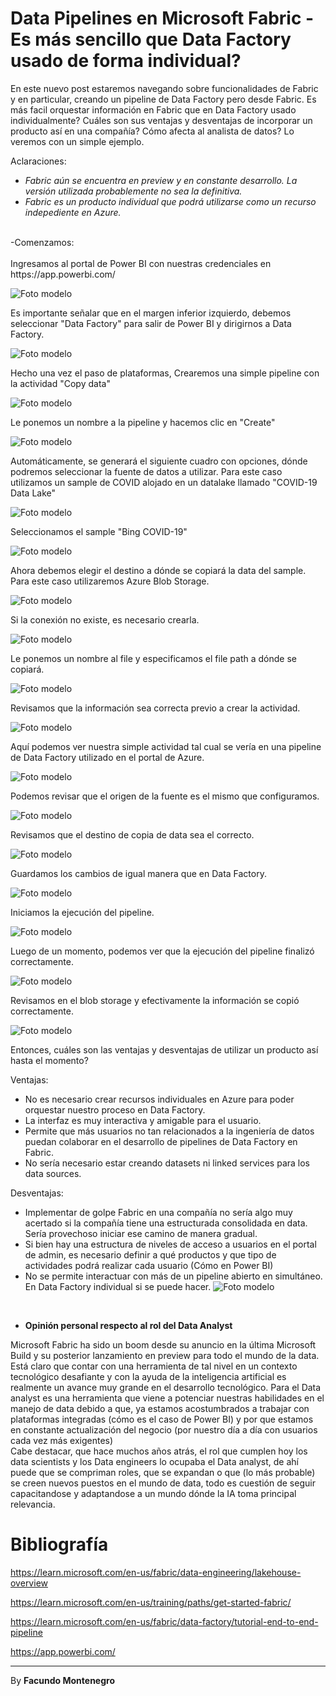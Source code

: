 # Data Pipelines en Microsoft Fabric - Es más sencillo que Data Factory usado de forma individual?

En este nuevo post estaremos navegando sobre funcionalidades de Fabric y en particular, creando un pipeline de Data Factory pero desde Fabric. Es más facil orquestar información en Fabric que en Data Factory usado individualmente? Cuáles son sus ventajas y desventajas de incorporar un producto así en una compañía? Cómo afecta al analista de datos? Lo veremos con un simple ejemplo.


Aclaraciones: <br />
- *Fabric aún se encuentra en preview y en constante desarrollo. La versión utilizada probablemente no sea la definitiva.*
- *Fabric es un producto individual que podrá utilizarse como un recurso indepediente en Azure.*

<br />
-Comenzamos: <br />
<br />
Ingresamos al portal de Power BI con nuestras credenciales en https://app.powerbi.com/

![Foto modelo](captura24.png)

Es importante señalar que en el margen inferior izquierdo, debemos seleccionar "Data Factory" para salir de Power BI y dirigirnos a Data Factory.

![Foto modelo](captura25.png)


Hecho una vez el paso de plataformas, Crearemos una simple pipeline con la actividad "Copy data"

![Foto modelo](captura29.png)

Le ponemos un nombre a la pipeline y hacemos clic en "Create"

![Foto modelo](captura31.png)

Automáticamente, se generará el siguiente cuadro con opciones, dónde podremos seleccionar la fuente de datos a utilizar. Para este caso utilizamos un sample de COVID alojado en un datalake llamado "COVID-19 Data Lake"

![Foto modelo](captura32.png)

Seleccionamos el sample "Bing COVID-19"

![Foto modelo](captura9.png)

Ahora debemos elegir el destino a dónde se copiará la data del sample. Para este caso utilizaremos Azure Blob Storage.

![Foto modelo](captura10.png)

Si la conexión no existe, es necesario crearla.

![Foto modelo](captura33.png)

Le ponemos un nombre al file y especificamos el file path a dónde se copiará.

![Foto modelo](captura33.png)

Revisamos que la información sea correcta previo a crear la actividad.

![Foto modelo](captura34.png)

Aquí podemos ver nuestra simple actividad tal cual se vería en una pipeline de Data Factory utilizado en el portal de Azure.

![Foto modelo](captura14.png)

Podemos revisar que el origen de la fuente es el mismo que configuramos.

![Foto modelo](captura15.png)

Revisamos que el destino de copia de data sea el correcto.

![Foto modelo](captura36.png)

Guardamos los cambios de igual manera que en Data Factory.

![Foto modelo](captura17.png)

Iniciamos la ejecución del pipeline.

![Foto modelo](captura18.png)

Luego de un momento, podemos ver que la ejecución del pipeline finalizó correctamente.

![Foto modelo](captura21.png)

Revisamos en el blob storage y efectivamente la información se copió correctamente.

![Foto modelo](captura22.png)

Entonces, cuáles son las ventajas y desventajas de utilizar un producto así hasta el momento?

Ventajas:
* No es necesario crear recursos individuales en Azure para poder orquestar nuestro proceso en Data Factory.
* La interfaz es muy interactiva y amigable para el usuario.
* Permite que más usuarios no tan relacionados a la ingeniería de datos puedan colaborar en el desarrollo de pipelines de Data Factory en Fabric.
* No sería necesario estar creando datasets ni linked services para los data sources.

Desventajas:
* Implementar de golpe Fabric en una compañía no sería algo muy acertado si la compañía tiene una estructurada consolidada en data. Sería provechoso iniciar ese camino de manera gradual.
* Si bien hay una estructura de niveles de acceso a usuarios en el portal de admin, es necesario definir a qué productos y que tipo de actividades podrá realizar cada usuario (Cómo en Power BI)
* No se permite interactuar con más de un pipeline abierto en simultáneo. En Data Factory individual si se puede hacer.
![Foto modelo](captura27.png) 
<br /> 


- **Opinión personal respecto al rol del Data Analyst**<br />


 Microsoft Fabric ha sido un boom desde su anuncio en la última Microsoft Build y su posterior lanzamiento en preview para todo el mundo de la data. Está claro que contar con una herramienta de tal nivel en un contexto tecnológico desafiante y con la ayuda de la inteligencia artificial es realmente un avance muy grande en el desarrollo tecnológico. Para el Data analyst es una herramienta que viene a potenciar nuestras habilidades en el manejo de data debido a que, ya estamos acostumbrados a trabajar con plataformas integradas (cómo es el caso de Power BI) y por que estamos en constante actualización del negocio (por nuestro día a día con usuarios cada vez más exigentes) <br /> 
 Cabe destacar, que hace muchos años atrás, el rol que cumplen hoy los data scientists y los Data engineers lo ocupaba el Data analyst, de ahí puede que se compriman roles, que se expandan o que (lo más probable) se creen nuevos puestos en el mundo de data, todo es cuestión de seguir capacitandose y adaptandose a un mundo dónde la IA toma principal relevancia.
<br />

# Bibliografía

https://learn.microsoft.com/en-us/fabric/data-engineering/lakehouse-overview

https://learn.microsoft.com/en-us/training/paths/get-started-fabric/

https://learn.microsoft.com/en-us/fabric/data-factory/tutorial-end-to-end-pipeline

https://app.powerbi.com/

---

By **Facundo Montenegro**
